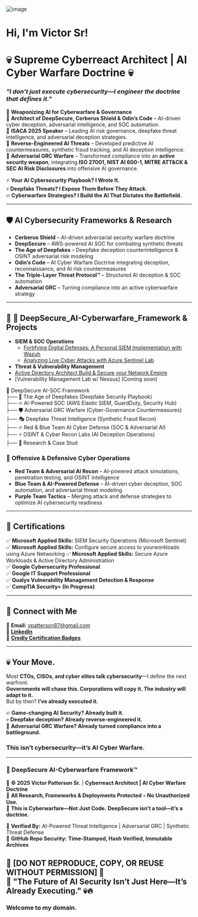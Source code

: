 ![image](https://github.com/user-attachments/assets/59e1976c-167a-4d6a-b90e-87528ae1684e)


<h1>Hi, I'm Victor Sr!

# 💀 Supreme Cyberreact Architect | AI Cyber Warfare Doctrine 💀  
### *"I don’t just execute cybersecurity—I engineer the doctrine that defines it."*


🚀 **Weaponizing AI for Cyberwarfare & Governance**  
🔹 **Architect of DeepSecure, Cerberus Shield & Odin’s Code** – AI-driven cyber deception, adversarial intelligence, and SOC automation.  
🔹 **ISACA 2025 Speaker** – Leading AI risk governance, deepfake threat intelligence, and adversarial deception strategies.  
🔹 **Reverse-Engineered AI Threats** – Developed predictive AI countermeasures, synthetic fraud tracking, and AI deception intelligence.  
🔹 **Adversarial GRC Warfare** – Transformed compliance into an **active security weapon**, integrating **ISO 27001, NIST AI 600-1, MITRE ATT&CK & SEC AI Risk Disclosures** into offensive AI governance.  

⚡ **Your AI Cybersecurity Playbook? I Wrote It.**  
💀 **Deepfake Threats? I Expose Them Before They Attack.**  
🔥 **Cyberwarfare Strategies? I Build the AI That Dictates the Battlefield.**  

---

## 🛡 **AI Cybersecurity Frameworks & Research**
- **Cerberus Shield** – AI-driven adversarial security warfare doctrine  
- **DeepSecure** – AWS-powered AI SOC for combating synthetic threats  
- **The Age of Deepfakes** – Deepfake deception counterintelligence & OSINT adversarial risk modeling  
- **Odin’s Code** – AI Cyber Warfare Doctrine integrating deception, reconnaissance, and AI risk countermeasures  
- **The Triple-Layer Threat Protocol™** – Structured AI deception & SOC automation  
- **Adversarial GRC** – Turning compliance into an active cyberwarfare strategy  


---
## **📂 🚀 DeepSecure_AI-Cyberwarfare_Framework & Projects**
- **SIEM & SOC Operations**  
  - [Fortifying Digital Defenses: A Personal SIEM Implementation with Wazuh](https://github.com/Vtec87/SIEMHomeLab/blob/main/README.md)  
  - [Analyzing Live Cyber Attacks with Azure Sentinel Lab](https://github.com/Vtec87/Analyzing-Live-Cyber-Attacks-with-Azure-Sentinel-Lab)
- **Threat & Vulnerability Management**  
 - [Active Directory Architect Build & Secure your Network Empire](https://github.com/Vtec87/Active-Directory-Architect-Build-Secure-your-Network-Empire-)
  - [Vulnerability Management Lab w/ Nessus] (Coming soon)

📂 DeepSecure AI-SOC Framework  
   ├── 🚀 The Age of Deepfakes (Deepfake Security Playbook)  
   ├── 🔥 AI-Powered SOC (AWS Elastic SIEM, GuardDuty, Security Hub)  
   ├── 🛡 Adversarial GRC Warfare (Cyber-Governance Countermeasures)  
   ├── 🎭 Deepfake Threat Intelligence (Synthetic Fraud Recon)  
   ├── 🔥 Red & Blue Team AI Cyber Defense (SOC & Adversarial AI)  
   ├── ⚡ OSINT & Cyber Recon Labs (AI Deception Operations)  
   ├── 📜 Research & Case Stud



### 🔹 **Offensive & Defensive Cyber Operations**
- **Red Team & Adversarial AI Recon** – AI-powered attack simulations, penetration testing, and OSINT intelligence  
- **Blue Team & AI-Powered Defense** – AI-driven cyber deception, SOC automation, and adversarial threat modeling  
- **Purple Team Tactics** – Merging attack and defense strategies to optimize AI cybersecurity readiness  


---
## **📜 Certifications**
✅ **Microsoft Applied Skills:** SIEM Security Operations (Microsoft Sentinel)
✅ **Microsoft Applied Skills:** Configure secure access to yourworkloads using Azure Networking
✅ **Microsoft Applied Skills:** Secure Azure Workloads & Active Directory Administration  
✅ **Google Cybersecurity Professional**  
✅ **Google IT Support Professional**  
✅ **Qualys Vulnerability Management Detection & Response**  
✅ **CompTIA Security+ (In Progress)**  

---
## **🚀 Connect with Me**
📧 **Email:** vpatterson87@gmail.com  
🔗 **[LinkedIn](https://www.linkedin.com/in/victor-patterson-b86abb4b/)**  
📜 **[Credly Certification Badges](https://www.credly.com/users/victor-patterson.68d5e641)**  

---
## **💀 Your Move.**
Most **CTOs, CISOs, and cyber elites talk cybersecurity**—I define the next warfront.  
**Governments will chase this. Corporations will copy it. The industry will adapt to it.**  
But by then? **I’ve already executed it.**  

🔥 **Game-changing AI Security? Already built it.**  
💀 **Deepfake deception? Already reverse-engineered it.**  
🚀 **Adversarial GRC Warfare? Already turned compliance into a battleground.**  

### **This isn’t cybersecurity—it’s AI Cyber Warfare.**  

---
### 🚀 DeepSecure AI-Cyberwarfare Framework™  
🔹 **© 2025 Victor Patterson Sr.** | **Cyberreact Architect | AI Cyber Warfare Doctrine**  
🔹 **All Research, Frameworks & Deployments Protected** 💀 **No Unauthorized Use.**  
🔹 **This is Cyberwarfare—Not Just Code.** **DeepSecure isn’t a tool—it’s a doctrine.**  

📌 **Verified By:** AI-Powered Threat Intelligence | Adversarial GRC | Synthetic Threat Defense  
📌 **GitHub Repo Security:** **Time-Stamped, Hash Verified, Immutable Archives**  

**🔺 [DO NOT REPRODUCE, COPY, OR REUSE WITHOUT PERMISSION] 🔺**  
🚀 **"The Future of AI Security Isn’t Just Here—It’s Already Executing."** 💀🔥  
---


### **Welcome to my domain.**  

